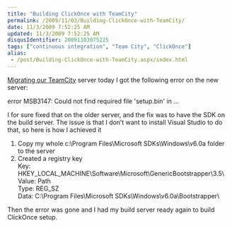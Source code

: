 ```yaml
---
title: "Building ClickOnce with TeamCity"
permalink: /2009/11/03/Building-ClickOnce-with-TeamCity/
date: 11/3/2009 7:52:25 AM
updated: 11/3/2009 7:52:25 AM
disqusIdentifier: 20091103075225
tags: ["continuous integration", "Team City", "ClickOnce"]
alias:
 - /post/Building-ClickOnce-with-TeamCity.aspx/index.html
---
```

[Migrating our TeamCity](http://weblogs.asp.net/lkempe/archive/2009/11/02/teamcity-migration-tip.aspx) server today I got the following error on the new server:

error MSB3147: Could not find required file 'setup.bin' in …
<!-- more -->

I for sure fixed that on the older server, and the fix was to have the SDK on the build server. The issue is that I don’t want to install Visual Studio to do that, so here is how I achieved it

1.  Copy my whole c:\Program Files\Microsoft SDKs\Windows\v6.0a folder to the server
2.  Created a registry key        
Key: HKEY_LOCAL_MACHINE\Software\Microsoft\GenericBootstrapper\3.5\         
Value: Path         
Type: REG_SZ         
Data: C:\Program Files\Microsoft SDKs\Windows\v6.0a\Bootstrapper\  

Then the error was gone and I had my build server ready again to build ClickOnce setup.
